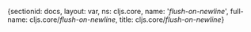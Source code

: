 {sectionid: docs, layout: var, ns: cljs.core, name: '*flush-on-newline*', full-name: cljs.core/*flush-on-newline*,
  title: cljs.core/*flush-on-newline*}
